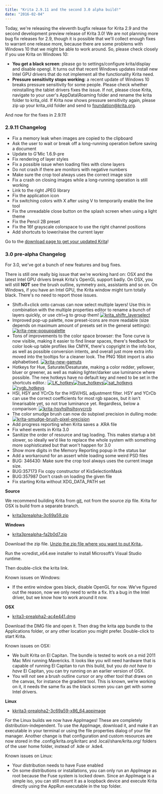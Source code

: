 ```yaml
---
title: "Krita 2.9.11 and the second 3.0 alpha build!"
date: "2016-02-04"
---
```


Today, we're releasing the eleventh bugfix release for Krita 2.9 and the second development preview release of Krita 3.0! We are not planning more bug fix releases for 2.9, though it is possible that we'll collect enough fixes to warrant one release more, because there are some problems with Windows 10 that we might be able to work around. So, please check closely if you use Krita on Windows 10:

- **You get a black screen**: please go to settings/configure krita/display and disable opengl. It turns out that recent Windows updates install new Intel GPU drivers that do not implement all the functionality Krita need.
- **Pressure sensitivity stops working**: a recent update of Windows 10 breaks pressure sensitivity for some people. Please check whether reinstalling the tablet drivers fixes the issue. If not, please close Krita, navigate to your user's AppData\\Roaming folder and rename the krita folder to krita\_old. If Krita now shows pressure sensitivity again, please zip up your krita\_old folder and send to foundation@krita.org.

And now for the fixes in 2.9.11!

### 2.9.11 Changelog

- Fix a memory leak when images are copied to the clipboard
- Ask the user to wait or break off a long-running operation before saving a document
- Update to G'Mic 1.6.9-pre
- Fix rendering of layer styles
- Fix a possible issue when loading files with clone layers
- Do not crash if there are monitors with negative numbers
- Make sure the crop tool always uses the correct image size
- Fix a crash on closing images while a long-running operation is still working
- Link to the right JPEG library
- Fix the application icon
- Fix switching colors with X after using V to temporarily enable the line tool
- Fix the unreadable close button on the splash screen when using a light theme
- Fix the Pencil 2B preset
- Fix the 16f grayscale colorspace to use the right channel positions
- Add shortcuts to lower/raise the current layer

Go to the [download page to get your updated Krita](https://krita.org/download/krita-desktop/)!

### 3.0 pre-alpha Changelog

For 3.0, we've got a bunch of new features and bug fixes.

There is still one really big issue that we're working hard on: OSX and the latest Intel GPU drivers break Krita's OpenGL support badly. On OSX, you will still **NOT** see the brush outline, symmetry axis, assistants and so on. On Windows, if you have an Intel GPU, the Krita window might turn totally black. There's no need to report those issues.

- Shift+R+click onto canvas can now select multiple layers! Use this in combination with the multiple properties editor to rename a bunch of layers quickly, or use ctrl+g to group them! [![krita_shiftr_layerselect](/images/posts/2016/krita_shiftr_layerselect.gif)](/images/posts/2016/krita_shiftr_layerselect.gif)
- Improved pop-up palette, now preset-icons are more readable (size depends on maximum amount of presets set in the general settings): [![krita-new-popuppalette](/images/posts/2016/krita-new-popuppalette.png)](/images/posts/2016/krita-new-popuppalette.png)
- Tons of improvements to the color space browser: the Tone curve is now visible, making it easier to find linear spaces, there's feedback for color look-up table profiles like CMYK, there's copyright in the info box, as well as possible conversion intents, and overall just more extra info moved into the tooltips for a cleaner look. The PNG 16bit import is also alphabetised. [![krita-new-gamuts](/images/posts/2016/krita-new-gamuts.png)](/images/posts/2016/krita-new-gamuts.png) 
- Hotkeys for Hue, Saturate/Desaturate, making a color redder, yellower, bluer or greener, as well as making lighter/darker use luminance where possible. The new hotkeys have no default key and need to be set in the shortcuts editor.: [![LK_hotkey](/images/posts/2016/LK_hotkey.gif)](/images/posts/2016/LK_hotkey.gif)[![hue_hotkeys](/images/posts/2016/hue_hotkeys.gif)](/images/posts/2016/hue_hotkeys.gif)[![sat_hotkeys](/images/posts/2016/sat_hotkeys.gif)](/images/posts/2016/sat_hotkeys.gif)[![rygb_hotkeys](/images/posts/2016/rygb_hotkeys.gif)](/images/posts/2016/rygb_hotkeys.gif)
- HSI, HSY and YCrCb for the HSV/HSL adjustment filter. HSY and YCrCb can use the correct coefficients for most rgb spaces, but it isn't linearisable yet, so not true luminance yet. Regardless, below a comparison: [![krita-hsvhslhsihsyycrcb](/images/posts/2016/krita-hsvhslhsihsyycrcb.png)](/images/posts/2016/krita-hsvhslhsihsyycrcb.png)
- The color smudge brush can now do subpixel precision in dulling mode: [![krita-smudge-brush-pixel-precision](/images/posts/2016/krita-smudge-brush-pixel-precision.png)](/images/posts/2016/krita-smudge-brush-pixel-precision.png)
- Add progress reporting when Krita saves a .KRA file
- Fix wheel events in Krita 3.0
- Sanitize the order of resource and tag loading. This makes startup a bit slower, so ideally we'd like to replace the whole system with something more sophisticated but that won't happen for 3.0
- Show more digits in the Memory Reporting popup in the status bar
- Add a workaround for an assert while loading some weird PSD files
- BUG: 346430: Make sure the crop tool always uses the current image size.
- BUG:357173 Fix copy constructor of KisSelectionMask
- BUG:357987 Don't crash on loading the given file
- Fix starting Krita without XDG\_DATA\_PATH set

**Source**

We recommend building Krita from [git](https://phabricator.kde.org/diffusion/KRITA/), not from the source zip file. Krita for OSX is build from a separate branch.

- [krita3prealpha-3c69a59.zip](http://files.kde.org/krita/3/source/krita3prealpha-3c69a59.zip)

**Windows**

- [krita3prealpha-fa2b0d7.zip](http://files.kde.org/krita/3/windows/krita3-prealpha2-fa2b0d7.zip)

Download the zip file. [Unzip the zip file where you want to put Krita.](http://windows.microsoft.com/en-us/windows-10/zip-and-unzip-files#v1h=tab02).

Run the vcredist\_x64.exe installer to install Microsoft’s Visual Studio runtime.

Then double-click the krita link.

Known issues on Windows:

- If the entire window goes black, disable OpenGL for now. We’ve figured out the reason, now we only need to write a fix. It’s a bug in the Intel driver, but we know how to work around it now.

**OSX**

- [krita3-prealpha2-ac4e441.dmg](http://files.kde.org/krita/3/osx/krita3-prealpha2-ac4e441.dmg)

Download the DMG file and open it. Then drag the krita app bundle to the Applications folder, or any other location you might prefer. Double-click to start Krita.

Known issues on OSX:

- We built Krita on El Capitan. The bundle is tested to work on a mid 2011 Mac Mini running Mavericks. It looks like you will need hardware that is capable of running El Capitan to run this build, but you _do not have to have_ El Capitan, you can try running on an earlier version of OSX.
- You will _not_ see a brush outline cursor or any other tool that draws on the canvas, for instance the gradient tool. This is known, we’re working on it, it needs the same fix as the black screen you can get with some Intel drivers.

**Linux**

- [kkrita3-prealpha2-3c69a59-x86\_64.appimage](http://files.kde.org/krita/3/linux/krita3-prealpha2-3c69a59-x86_64.appimage)

For the Linux builds we now have AppImages! These are completely distribution-independent. To use the AppImage, download it, and make it an executable in your terminal or using the file properties dialog of your file manager. Another change is that configuration and custom resources are now stored in the .config/krita.org/kritarc and .local/share/krita.org/ folders of the user home folder, instead of .kde or .kde4.

Known issues on Linux:

- Your distribution needs to have Fuse enabled
- On some distributions or installations, you can only run an AppImage as root because the Fuse system is locked down. Since an AppImage is a simple iso, you can still mount it as a loopback device and execute Krita directly using the AppRun executable in the top folder.
